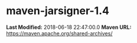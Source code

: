 # maven-jarsigner-1.4

**Last Modified:** 2018-06-18 22:47:00.0
**Maven URL:** https://maven.apache.org/shared-archives/
